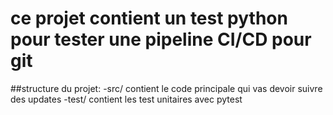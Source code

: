 # ce projet contient un test python pour tester une pipeline CI/CD pour git
##structure du projet:
	-src/ contient le code principale qui vas devoir suivre des updates
	-test/ contient les test unitaires avec pytest

